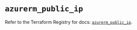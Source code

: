 # `azurerm_public_ip`

Refer to the Terraform Registry for docs: [`azurerm_public_ip`](https://registry.terraform.io/providers/hashicorp/azurerm/4.25.0/docs/resources/public_ip).
